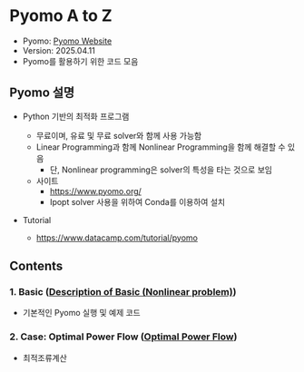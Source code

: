 # Pyomo A to Z 

- Pyomo: [Pyomo Website](https://www.pyomo.org/)
- Version: 2025.04.11
- Pyomo를 활용하기 위한 코드 모음

## Pyomo 설명 

- Python 기반의 최적화 프로그램
  - 무료이며, 유료 및 무료 solver와 함께 사용 가능함
  - Linear Programming과 함께 Nonlinear Programming을 함께 해결할 수 있음
    - 단, Nonlinear programming은 solver의 특성을 타는 것으로 보임
  - 사이트
    - https://www.pyomo.org/
    - Ipopt solver 사용을 위하여 Conda를 이용하여 설치
  
- Tutorial
  - https://www.datacamp.com/tutorial/pyomo


## Contents
### 1. Basic ([Description of Basic (Nonlinear problem)](./Basic/Nonliear_problem/Readme_test_nonlinear.md))
- 기본적인 Pyomo 실행 및 예제 코드

### 2. Case: Optimal Power Flow ([Optimal Power Flow](./Optimal_Power_Flow/Readme_optimal_power_flow.md))
- 최적조류계산
